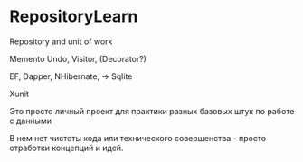 # RepositoryLearn
Repository and unit of work

Memento Undo, Visitor, (Decorator?)

EF, Dapper, NHibernate, -> Sqlite

Xunit

Это просто личный проект для практики разных базовых штук по работе с данными

В нем нет чистоты кода или технического совершенства - просто отработки концепций и идей.
